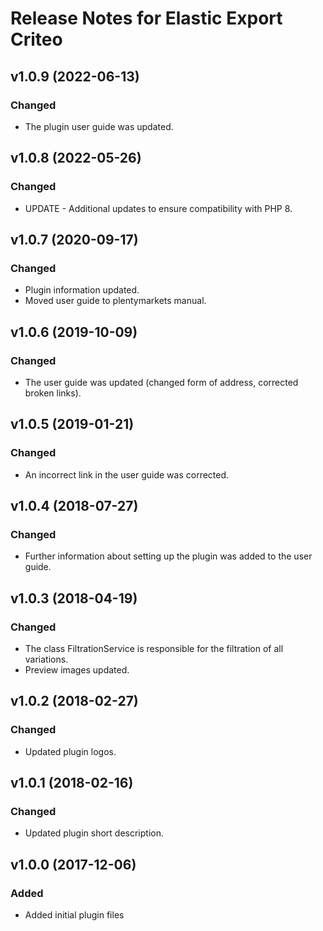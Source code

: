 # Release Notes for Elastic Export Criteo

## v1.0.9 (2022-06-13)

### Changed
- The plugin user guide was updated.

## v1.0.8 (2022-05-26)

### Changed
- UPDATE - Additional updates to ensure compatibility with PHP 8.

## v1.0.7 (2020-09-17)

### Changed
- Plugin information updated.
- Moved user guide to plentymarkets manual.

## v1.0.6 (2019-10-09)

### Changed
- The user guide was updated (changed form of address, corrected broken links).

## v1.0.5 (2019-01-21)

### Changed
- An incorrect link in the user guide was corrected.

## v1.0.4 (2018-07-27)

### Changed
- Further information about setting up the plugin was added to the user guide.

## v1.0.3 (2018-04-19)

### Changed
- The class FiltrationService is responsible for the filtration of all variations.
- Preview images updated.

## v1.0.2 (2018-02-27)

### Changed
- Updated plugin logos.

## v1.0.1 (2018-02-16)

### Changed
- Updated plugin short description.

## v1.0.0 (2017-12-06)

### Added
- Added initial plugin files

